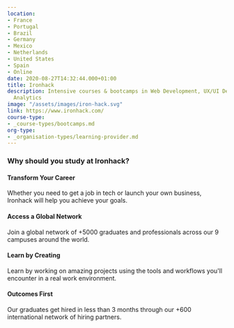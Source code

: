 ```yaml
---
location:
- France
- Portugal
- Brazil
- Germany
- Mexico
- Netherlands
- United States
- Spain
- Online
date: 2020-08-27T14:32:44.000+01:00
title: Ironhack
description: Intensive courses & bootcamps in Web Development, UX/UI Design & Data
  Analytics
image: "/assets/images/iron-hack.svg"
link: https://www.ironhack.com/
course-type:
- _course-types/bootcamps.md
org-type: 
- _organisation-types/learning-provider.md
---
```

### Why should you study at Ironhack?

#### Transform Your Career

Whether you need to get a job in tech or launch your own business, Ironhack will help you achieve your goals.

#### Access a Global Network

Join a global network of +5000 graduates and professionals across our 9 campuses around the world.

#### Learn by Creating

Learn by working on amazing projects using the tools and workflows you'll encounter in a real work environment.

#### Outcomes First

Our graduates get hired in less than 3 months through our +600 international network of hiring partners.